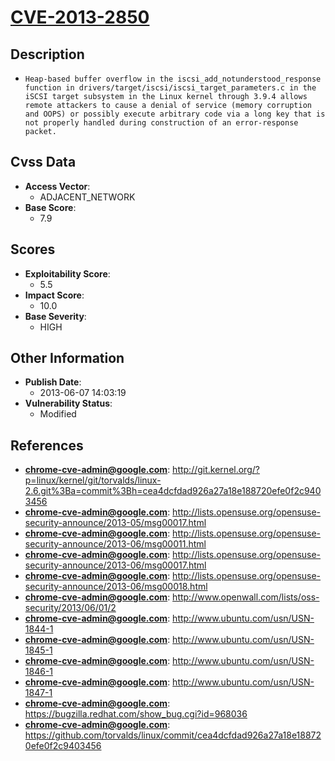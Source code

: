 
# [CVE-2013-2850](https://cve.mitre.org/cgi-bin/cvename.cgi?name=CVE-2013-2850)

## Description

- `Heap-based buffer overflow in the iscsi_add_notunderstood_response function in drivers/target/iscsi/iscsi_target_parameters.c in the iSCSI target subsystem in the Linux kernel through 3.9.4 allows remote attackers to cause a denial of service (memory corruption and OOPS) or possibly execute arbitrary code via a long key that is not properly handled during construction of an error-response packet.`

## Cvss Data

- **Access Vector**:
  - ADJACENT_NETWORK
- **Base Score**:
  - 7.9

## Scores

- **Exploitability Score**:
  - 5.5
- **Impact Score**:
  - 10.0
- **Base Severity**:
  - HIGH

## Other Information

- **Publish Date**:
  - 2013-06-07 14:03:19
- **Vulnerability Status**:
  - Modified

## References

- **chrome-cve-admin@google.com**: http://git.kernel.org/?p=linux/kernel/git/torvalds/linux-2.6.git%3Ba=commit%3Bh=cea4dcfdad926a27a18e188720efe0f2c9403456
- **chrome-cve-admin@google.com**: http://lists.opensuse.org/opensuse-security-announce/2013-05/msg00017.html
- **chrome-cve-admin@google.com**: http://lists.opensuse.org/opensuse-security-announce/2013-06/msg00011.html
- **chrome-cve-admin@google.com**: http://lists.opensuse.org/opensuse-security-announce/2013-06/msg00017.html
- **chrome-cve-admin@google.com**: http://lists.opensuse.org/opensuse-security-announce/2013-06/msg00018.html
- **chrome-cve-admin@google.com**: http://www.openwall.com/lists/oss-security/2013/06/01/2
- **chrome-cve-admin@google.com**: http://www.ubuntu.com/usn/USN-1844-1
- **chrome-cve-admin@google.com**: http://www.ubuntu.com/usn/USN-1845-1
- **chrome-cve-admin@google.com**: http://www.ubuntu.com/usn/USN-1846-1
- **chrome-cve-admin@google.com**: http://www.ubuntu.com/usn/USN-1847-1
- **chrome-cve-admin@google.com**: https://bugzilla.redhat.com/show_bug.cgi?id=968036
- **chrome-cve-admin@google.com**: https://github.com/torvalds/linux/commit/cea4dcfdad926a27a18e188720efe0f2c9403456
